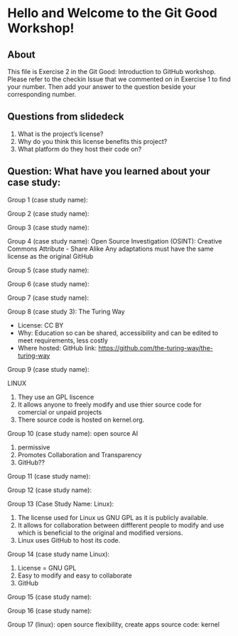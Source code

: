 # Hello and Welcome to the Git Good Workshop! 

## About 

This file is Exercise 2 in the Git Good: Introduction to GitHub workshop. 
Please refer to the checkin Issue that we commented on in Exercise 1 to find your number. Then add your answer to the question beside your corresponding number.

## Questions from slidedeck
1. What is the project’s license?
2. Why do you think this license benefits this project?
3. What platform do they host their code on?

## Question: What have you learned about your case study:

Group 1 (case study name):


Group 2 (case study name):


Group 3 (case study name):


Group 4 (case study name):
Open Source Investigation (OSINT):
Creative Commons Attribute - Share Alike
Any adaptations must have the same license as the original
GitHub

Group 5 (case study name): 


Group 6 (case study name):


Group 7 (case study name):


Group 8 (case study 3): The Turing Way
- License: CC BY
- Why: Education so can be shared, accessibility and can be edited to meet requirements, less costly
- Where hosted: GitHub link: https://github.com/the-turing-way/the-turing-way

Group 9 (case study name):

LINUX

1. They use an GPL liscence
2. It allows anyone to freely modify and use thier source code for comercial or unpaid projects
3. There source code is hosted on kernel.org.


Group 10 (case study name): 
open source AI
1. permissive
2. Promotes Collaboration and Transparency
3. GitHub??

Group 11 (case study name):


Group 12 (case study name):


Group 13 (Case Study Name: Linux):
1. The license used for Linux us GNU GPL as it is publicly available.
2. It allows for collaboration between diffferent people to modify and use which is beneficial to the original and modified versions.
3. Linux uses GitHub to host its code.


Group 14 (case study name Linux):
1. License = GNU GPL
2. Easy to modify and easy to collaborate
3. GitHub 

Group 15 (case study name): 


Group 16 (case study name):


Group 17 (linux):
open source
flexibility, create apps
source code: kernel



